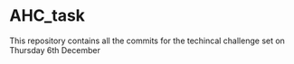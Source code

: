 # AHC_task
This repository contains all the commits for the techincal challenge set on Thursday 6th December
